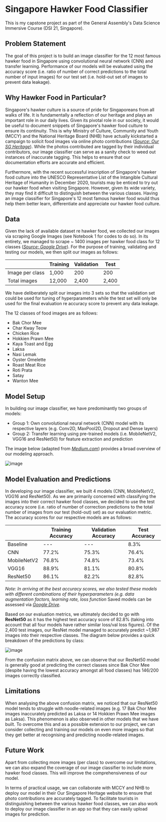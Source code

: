 # Singapore Hawker Food Classifier
This is my capstone project as part of the General Assembly's Data Science Immersive Course (DSI 21, Singapore).

## Problem Statement
The goal of this project is to build an image classifier for the 12 most famous hawker food in Singapore using convolutional neural network (CNN) and transfer learning. Performance of our models will be evaluated using the accuracy score (i.e. ratio of number of correct predictions to the total number of input images) for our test set (i.e. hold-out set of images to prevent data leakage).  

## Why Hawker Food in Particular?
Singapore's hawker culture is a source of pride for Singaporeans from all walks of life. It is fundamentally a reflection of our heritage and plays an important role in our daily lives. Given its pivotal role in our society, it would be useful to document snippets of Singapore's hawker food culture to ensure its continuity. This is why Ministry of Culture, Community and Youth (MCCY) and the National Heritage Board (NHB) have actually kickstarted a campaign to solicit food images via online photo contributions  ([*Source: Our SG Heritage*](https://www.oursgheritage.gov.sg/ourhawkerculture-online-photo-contributions/)). While the photos contributed are tagged by their individual contributors, our image classifier can serve as a sanity check to weed out instances of inaccurate tagging. This helps to ensure that our documentation efforts are accurate and efficient. 

Furthermore, with the recent successful inscription of Singapore's hawker food culture into the UNESCO Representative List of the Intangible Cultural Heritage of Humanity in December 2020, tourists may be enticed to try out our hawker food when visiting Singapore. However, given its wide variety, they may find it difficult to distinguish between the various classes. Having an image classifier for Singapore's 12 most famous hawker food would thus help them better learn, differentiate and appreciate our hawker food culture.


## Data
Given the lack of available dataset re hawker food, we collected our images via scraping Google Images (see Notebook 1 for codes to do so). In its entirety, we managed to scrape ~ 1400 images per hawker food class for 12 classes ([*Source: Google Drive*](https://drive.google.com/drive/folders/1hFmc5qQ5OGdm57wocz1Xc3yziemFYo6y?usp=sharing)). For the purpose of training, validating and testing our models, we then split our images as follows: 

|  |Training|Validation|Test|
|---|---|---|---|
|Image per class |1,000|200|200|
|Total images|12,000|2,400|2,400

We have deliberately split our images into 3 sets so that the validation set could be used for tuning of hyperparameters while the test set will only be used for the final evaluation re accuracy score to prevent any data leakage.

The 12 classes of food images are as follows:
- Bak Chor Mee
- Char Kway Teow
- Chicken Rice
- Hokkien Prawn Mee
- Kaya Toast and Egg
- Laksa
- Nasi Lemak
- Oyster Omelette
- Roast Meat Rice
- Roti Prata
- Satay
- Wanton Mee

## Model Setup
In building our image classifier, we have predominantly two groups of models:
- Group 1: Own convolutional neural network (CNN) model with its respective layers (e.g. Conv2D, MaxPool2D, Dropout and Dense layers)
- Group 2: Transfer learning using pre-trained models (i.e. MobileNetV2, VGG16 and ResNet50) for feature extraction and prediction

The image below (adapted from [*Medium.com*](https://purnasaigudikandula.medium.com/deep-view-on-transfer-learning-with-iamge-classification-pytorch-5cf963939575)) provides a broad overview of our modeling approach. 

![image](https://user-images.githubusercontent.com/79981889/121153773-f0695e00-c878-11eb-8f0a-63678809c511.png)

## Model Evaluation and Predictions
In developing our image classifier, we built 4 models (CNN, MobileNetV2, VGG16 and ResNet50). As we are primarily concerned with classifying the images into their correct hawker food classes, we decided to use the test accuracy score (i.e. ratio of number of correction predictions to the total number of images from our test (hold-out) set) as our evaluation metric. The accuracy scores for our respective models are as follows: 

|  |Training Accuracy|Validation Accuracy |Test Accuracy|
|---|---|---|---|
|Baseline|---|---|8.3%|
|CNN|77.2%|75.3%|76.4%|
|MobileNetV2|76.8%|74.8%|73.4%|
|VGG16|88.9%|81.1%|80.8%|
|ResNet50|86.1%|82.2%|82.8%|

*Note: In arriving at the best accuracy scores, we also tested these models with different combinations of their hyperparameters (e.g. data augmentation factors, learning rate, loss function* Saved models can be assessed via [*Google Drive*](https://drive.google.com/drive/folders/1K4xtmYleTgM1ivVsSnGDWbPVnG1lkj1r?usp=sharing).


Based on our evaluation metrics, we ultimately decided to go with **ResNet50** as it has the highest test accuracy score of 82.8% (taking into account that all four models have rather similar loss/val loss figures). Of the 2,400 test images, our ResNet model managed to accurately predict ~1,987 images into their respective classes. The diagram below provides a quick breakdown of the predictions by class:

![image](https://user-images.githubusercontent.com/79981889/121157921-8bb00280-c87c-11eb-9017-954f1d708715.png)

From the confusion matrix above, we can observe that our ResNet50 model is generally good at predicting the correct classes since Bak Chor Mee (despite having the lowest accuracy amongst all food classes) has 146/200 images correctly classified.

## Limitations
When analysing the above confusion matrix, we noticed that our ResNet50 model tends to struggle with noodle-related images (e.g. 17 Bak Chor Mee images inaccurately predicted as Laksa or 14 Hokkien Prawn Mee images as Laksa). This phenomenon is also observed in other models that we have built. To overcome this and as a possible extension to our project, we can consider collecting and training our models on even more images so that they get better at recognising and predicting noodle-related images.

## Future Work
Apart from collecting more images (per class) to overcome our limitations, we can also expand the coverage of our image classifier to include more hawker food classes. This will improve the comprehensiveness of our model. 

In terms of practical usage, we can collaborate with MCCY and NHB to deploy our model in their Our Singapore Heritage website to ensure that photo contributions are accurately tagged. To facilitate tourists in distinguishing between the various hawker food classes, we can also work to deploy our image classifier in an app so that they can easily upload images for prediction.
